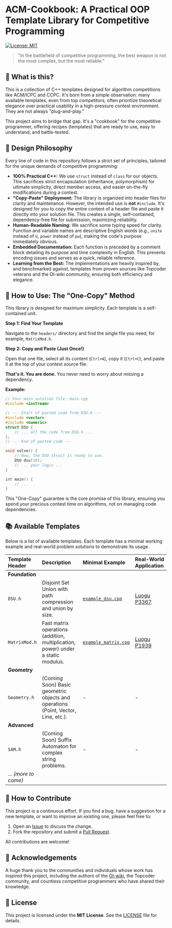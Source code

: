 # ACM-Cookbook: A Practical OOP Template Library for Competitive Programming

[![License: MIT](https://img.shields.io/badge/License-MIT-yellow.svg)](https://opensource.org/licenses/MIT)

> "In the battlefield of competitive programming, the best weapon is not the most complex, but the most reliable."

## 🤔 What is this?

This is a collection of C++ templates designed for algorithm competitions like ACM/ICPC and CCPC. It's born from a simple observation: many available templates, even from top competitors, often prioritize theoretical elegance over practical usability in a high-pressure contest environment. They are not always "plug-and-play."

This project aims to bridge that gap. It's a "cookbook" for the competitive programmer, offering recipes (templates) that are ready to use, easy to understand, and battle-tested.

## 📜 Design Philosophy

Every line of code in this repository follows a strict set of principles, tailored for the unique demands of competitive programming:

*   **100% Practical C++:** We use `struct` instead of `class` for our objects. This sacrifices strict encapsulation (inheritance, polymorphism) for ultimate simplicity, direct member access, and easier on-the-fly modifications during a contest.
*   **"Copy-Paste" Deployment:** The library is organized into header files for clarity and maintenance. However, the intended use is **not** `#include`. It's designed for you to copy the entire content of a header file and paste it directly into your solution file. This creates a single, self-contained, dependency-free file for submission, maximizing reliability.
*   **Human-Readable Naming:** We sacrifice some typing speed for clarity. Function and variable names are descriptive English words (e.g., `unite` instead of `U`, `power` instead of `pw`), making the code's purpose immediately obvious.
*   **Embedded Documentation:** Each function is preceded by a comment block detailing its purpose and time complexity in English. This prevents encoding issues and serves as a quick, reliable reference.
*   **Learning from the Best:** The implementations are heavily inspired by, and benchmarked against, templates from proven sources like Topcoder veterans and the OI-wiki community, ensuring both efficiency and elegance.


## 🚀 How to Use: The "One-Copy" Method

This library is designed for maximum simplicity. Each template is a self-contained unit.

**Step 1: Find Your Template**

Navigate to the `headers/` directory and find the single file you need, for example, `MatrixMod.h`.

**Step 2: Copy and Paste (Just Once!)**

Open that one file, select all its content (`Ctrl+A`), copy it (`Ctrl+C`), and paste it at the top of your contest source file.

**That's it. You are done.** You never need to worry about missing a dependency.

**Example:**

```cpp
// Your main solution file: main.cpp
#include <iostream>

// --- Start of pasted code from DSU.h ---
#include <vector>
#include <numeric>
struct DSU {
    // ... all the code from DSU.h ...
};
// --- End of pasted code ---

void solve() {
    // Now, the DSU struct is ready to use.
    DSU dsu(10);
    // ... your logic ...
}

int main() {
    // ...
}
```

This "One-Copy" guarantee is the core promise of this library, ensuring you spend your precious contest time on algorithms, not on managing code dependencies.


## 📚 Available Templates

Below is a list of available templates. Each template has a minimal working example and real-world problem solutions to demonstrate its usage.

| Template Header      | Description                                                  | Minimal Example                                       | Real-World Application                            |
| :------------------- | :----------------------------------------------------------- | :---------------------------------------------------- | :------------------------------------------------ |
| **Foundation**       |                                                              |                                                       |                                                   |
| `DSU.h`              | Disjoint Set Union with path compression and union by size.  | [`example_dsu.cpp`](./examples/example_dsu.cpp)       | [Luogu P3367](problems/luogu/P3367_DSU.cpp)       |
| `MatrixMod.h`        | Fast matrix operations (addition, multiplication, power) under a static modulus. | [`example_matrix.cpp`](./examples/example_matrix.cpp) | [Luogu P1939](problems/luogu/P1939_MatrixMod.cpp) |
| **Geometry**         |                                                              |                                                       |                                                   |
| `Geometry.h`         | (Coming Soon) Basic geometric objects and operations (Point, Vector, Line, etc.). | -                                                     | -                                                 |
| **Advanced**         |                                                              |                                                       |                                                   |
| `SAM.h`              | (Coming Soon) Suffix Automaton for complex string problems.  | -                                                     | -                                                 |
| *... (more to come)* |                                                              |                                                       |                                                   |

## 🤝 How to Contribute

This project is a continuous effort. If you find a bug, have a suggestion for a new template, or want to improve an existing one, please feel free to:

1.  Open an [Issue](https://github.com/YOUR_USERNAME/YOUR_REPOSITORY/issues) to discuss the change.
2.  Fork the repository and submit a [Pull Request](https://github.com/YOUR_USERNAME/YOUR_REPOSITORY/pulls).

All contributions are welcome!

## 🙏 Acknowledgements

A huge thank you to the communities and individuals whose work has inspired this project, including the authors of the [OI-wiki](https://oi-wiki.org/), the Topcoder community, and countless competitive programmers who have shared their knowledge.

## 📝 License

This project is licensed under the **MIT License**. See the [LICENSE](LICENSE) file for details.
